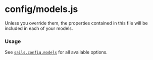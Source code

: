 # config/models.js

Unless you override them, the properties contained in this file will be included in each of your models.

### Usage

See [`sails.config.models`](https://sailsjs.com/documentation/reference/configuration/sails-config-models) for all available options.

<docmeta name="displayName" value="models.js">

